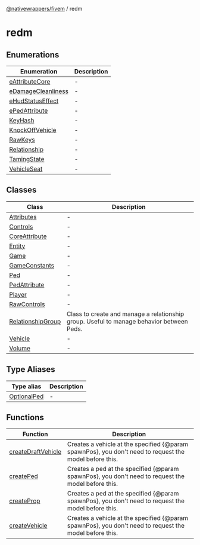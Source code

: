 [@nativewrappers/fivem](../README.md) / redm

# redm

## Enumerations

| Enumeration | Description |
| ------ | ------ |
| [eAttributeCore](enumerations/eAttributeCore.md) | - |
| [eDamageCleanliness](enumerations/eDamageCleanliness.md) | - |
| [eHudStatusEffect](enumerations/eHudStatusEffect.md) | - |
| [ePedAttribute](enumerations/ePedAttribute.md) | - |
| [KeyHash](enumerations/KeyHash.md) | - |
| [KnockOffVehicle](enumerations/KnockOffVehicle.md) | - |
| [RawKeys](enumerations/RawKeys.md) | - |
| [Relationship](enumerations/Relationship.md) | - |
| [TamingState](enumerations/TamingState.md) | - |
| [VehicleSeat](enumerations/VehicleSeat.md) | - |

## Classes

| Class | Description |
| ------ | ------ |
| [Attributes](classes/Attributes.md) | - |
| [Controls](classes/Controls.md) | - |
| [CoreAttribute](classes/CoreAttribute.md) | - |
| [Entity](classes/Entity.md) | - |
| [Game](classes/Game.md) | - |
| [GameConstants](classes/GameConstants.md) | - |
| [Ped](classes/Ped.md) | - |
| [PedAttribute](classes/PedAttribute.md) | - |
| [Player](classes/Player.md) | - |
| [RawControls](classes/RawControls.md) | - |
| [RelationshipGroup](classes/RelationshipGroup.md) | Class to create and manage a relationship group. Useful to manage behavior between Peds. |
| [Vehicle](classes/Vehicle.md) | - |
| [Volume](classes/Volume.md) | - |

## Type Aliases

| Type alias | Description |
| ------ | ------ |
| [OptionalPed](type-aliases/OptionalPed.md) | - |

## Functions

| Function | Description |
| ------ | ------ |
| [createDraftVehicle](functions/createDraftVehicle.md) | Creates a vehicle at the specified {@param spawnPos}, you don't need to request the model before this. |
| [createPed](functions/createPed.md) | Creates a ped at the specified {@param spawnPos}, you don't need to request the model before this. |
| [createProp](functions/createProp.md) | Creates a ped at the specified {@param spawnPos}, you don't need to request the model before this. |
| [createVehicle](functions/createVehicle.md) | Creates a vehicle at the specified {@param spawnPos}, you don't need to request the model before this. |

